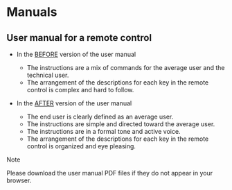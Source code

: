 # Manuals

## User manual for a remote control

- In the [BEFORE](https://github.com/beremonsivais/technical-writing-examples/blob/main/manuals/manual-sky-remote_BEFORE.pdf) version of the user manual
  
  - The instructions are a mix of commands for the average user and the technical user.
  - The arrangement of the descriptions for each key in the remote control is complex and hard to follow.

- In the [AFTER](https://github.com/beremonsivais/technical-writing-examples/blob/main/manuals/manual-sky-remote_AFTER.pdf) version of the user manual

  - The end user is clearly defined as an average user.
  - The instructions are simple and directed toward the average user.
  - The instructions are in a formal tone and active voice.
  - The arrangement of the descriptions for each key in the remote control is organized and eye pleasing.

> [!NOTE]
> Please download the user manual PDF files if they do not appear in your browser.

